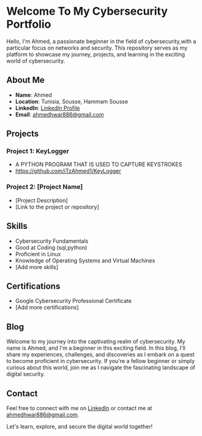 # Welcome To My Cybersecurity Portfolio


Hello, I'm Ahmed, a passionate beginner in the field of cybersecurity,with a particular focus on networks and security. This repository serves as my platform to showcase my journey, projects, and learning in the exciting world of cybersecurity.

## About Me

- **Name**: Ahmed
- **Location**: Tunisia, Sousse, Hammam Sousse
- **LinkedIn**: [LinkedIn Profile](https://www.linkedin.com/in/ahmed-lahouar-092973295/)
- **Email**: ahmedhwar886@gmail.com

## Projects

### Project 1: KeyLogger

- A PYTHON PROGRAM THAT IS USED TO CAPTURE KEYSTROKES
- https://github.com/iTzAhmed1/KeyLogger

### Project 2: [Project Name]

- [Project Description]
- [Link to the project or repository]

## Skills

- Cybersecurity Fundamentals
- Good at Coding (sql,python)
- Proficient in Linux
- Knowledge of Operating Systems and Virtual Machines
- [Add more skills]

## Certifications

- Google Cybersecurity Professional Certificate
- [Add more certifications]

## Blog

Welcome to my journey into the captivating realm of cybersecurity. My name is Ahmed, and I'm a beginner in this exciting field. In this blog, I'll share my experiences, challenges, and discoveries as I embark on a quest to become proficient in cybersecurity. If you're a fellow beginner or simply curious about this world, join me as I navigate the fascinating landscape of digital security.

## Contact

Feel free to connect with me on [LinkedIn](https://www.linkedin.com/in/ahmed-lahouar-092973295/) or contact me at ahmedhwar886@gmail.com.

Let's learn, explore, and secure the digital world together!

